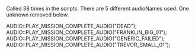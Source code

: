 Called 38 times in the scripts. There are 5 different audioNames used.
 One unknown removed below.

AUDIO::PLAY_MISSION_COMPLETE_AUDIO("DEAD");
AUDIO::PLAY_MISSION_COMPLETE_AUDIO("FRANKLIN_BIG_01");
AUDIO::PLAY_MISSION_COMPLETE_AUDIO("GENERIC_FAILED");
AUDIO::PLAY_MISSION_COMPLETE_AUDIO("TREVOR_SMALL_01");